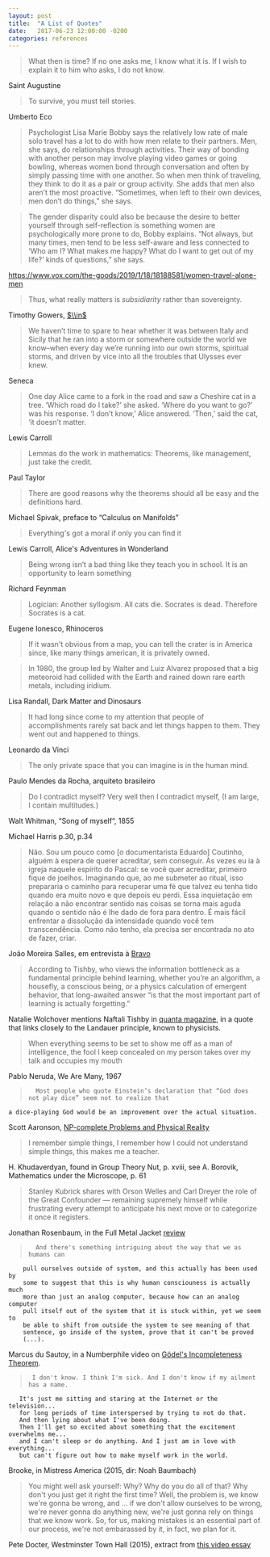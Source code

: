 ```yaml
---
layout: post
title:  "A List of Quotes"
date:   2017-06-23 12:00:00 -0200
categories: references
---
```


> What then is time? If no one asks me, I know what it is. If I wish to explain it to him who asks, I do not know.

Saint Augustine

> To survive, you must tell stories.

Umberto Eco

> Psychologist Lisa Marie Bobby says the relatively low rate of male solo travel has a lot to do with how men relate to their partners. Men, she says, do relationships through activities. Their way of bonding with another person may involve playing video games or going bowling, whereas women bond through conversation and often by simply passing time with one another. So when men think of traveling, they think to do it as a pair or group activity. She adds that men also aren’t the most proactive. “Sometimes, when left to their own devices, men don’t do things,” she says. 

> The gender disparity could also be because the desire to better yourself through self-reflection is something women are psychologically more prone to do, Bobby explains. “Not always, but many times, men tend to be less self-aware and less connected to ‘Who am I? What makes me happy? What do I want to get out of my life?’ kinds of questions,” she says. 

https://www.vox.com/the-goods/2019/1/18/18188581/women-travel-alone-men


> Thus, what really matters is _subsidiarity_ rather than sovereignty. 

Timothy Gowers, [$\\in$][in]

[in]: https://gowers.wordpress.com/2016/06/02/6172/#more-6172

> We haven’t time to spare to hear whether it was between Italy and Sicily that he ran into a storm or somewhere outside the world we know–when every day we’re running into our own storms, spiritual storms, and driven by vice into all the troubles that Ulysses ever knew.

Seneca


> One day Alice came to a fork in the road and saw a Cheshire cat in a tree. ‘Which road do I take?’ she asked. ‘Where do you want to go?’ was his response. ‘I don’t know,’ Alice answered. ‘Then,’ said the cat, ‘it doesn’t matter.

Lewis Carroll



> Lemmas do the work in mathematics: Theorems, like management, just take the credit.

Paul Taylor

> There are good reasons why the theorems should all be easy and the definitions hard.

Michael Spivak, preface to “Calculus on Manifolds”

> Everything's got a moral if only you can find it

Lewis Carroll, Alice's Adventures in Wonderland

> Being wrong isn’t a bad thing like they teach you in school. It is an opportunity to learn something

Richard Feynman

> Logician: Another syllogism. All cats die. Socrates is dead. Therefore Socrates is a cat.

Eugene Ionesco, Rhinoceros

> If it wasn't obvious from a map, you can tell the crater is in America since, like many things american,
  it is privately owned.

> In 1980, the group led by Walter and Luiz Alvarez proposed that a big meteoroid had collided with the Earth
  and rained down rare earth metals, including iridium.

Lisa Randall, Dark Matter and Dinosaurs

> It had long since come to my attention that people of accomplishments rarely sat back and let things
  happen to them. They went out and happened to things.

Leonardo da Vinci

> The only private space that you can imagine is in the human mind.

Paulo Mendes da Rocha, arquiteto brasileiro

>	Do I contradict myself?
	Very well then I contradict myself,
	(I am large, I contain multitudes.)

Walt Whitman, “Song of myself“, 1855

Michael Harris p.30, p.34

>	Não. Sou um pouco como [o documentarista Eduardo] Coutinho,
	alguém à espera de querer acreditar, sem conseguir.
	Às vezes eu ia à igreja naquele espírito do Pascal:
	se você quer acreditar, primeiro fique de joelhos.
	Imaginando que, ao me submeter ao ritual, isso prepararia
	o caminho para recuperar uma fé que talvez eu tenha tido
	quando era muito novo e que depois eu perdi.
	Essa inquietação em relação a não encontrar sentido nas
	coisas se torna mais aguda quando o sentido não é lhe
	dado de fora para dentro. É mais fácil enfrentar a dissolução
	da intensidade quando você tem transcendência.
	Como não tenho, ela precisa ser encontrada no ato de fazer, criar.

João Moreira Salles, em entrevista à [Bravo][bravo-joao]

[bravo-joao]: https://medium.com/revista-bravo/uma-das-maldi%C3%A7%C3%B5es-do-brasil-%C3%A9-a-manuten%C3%A7%C3%A3o-de-privil%C3%A9gios-acdd7bf9cfd1

> According to Tishby, who views the information bottleneck as a fundamental principle behind learning, whether you’re an algorithm, a housefly, a conscious being, or a physics calculation of emergent behavior, that long-awaited answer “is that the most important part of learning is actually forgetting.”

Natalie Wolchover mentions Naftali Tishby in [quanta magazine][quantaBottleneck], in
a quote that links closely to the Landauer principle, known to physicists.

[quantaBottleneck]: https://www.quantamagazine.org/new-theory-cracks-open-the-black-box-of-deep-learning-20170921/

>	When everything seems to be set
	to show me off as a man of intelligence,
	the fool I keep concealed on my person
	takes over my talk and occupies my mouth

Pablo Neruda, We Are Many, 1967

>       Most people who quote Einstein’s declaration that “God does not play dice” seem not to realize that
	a dice-playing God would be an improvement over the actual situation.

Scott Aaronson, [NP-complete Problems and Physical Reality][npc-aar]

[npc-aar]: https://www.scottaaronson.com/papers/npcomplete.pdf

>	I remember simple things, I remember how I could not understand simple things, this makes me a teacher.

H. Khudaverdyan, found in Group Theory Nut, p. xviii, see A. Borovik, Mathematics under the Microscope, p. 61

> 	Stanley Kubrick shares with Orson Welles and Carl Dreyer the
	role of the Great Confounder — remaining supremely himself
	while frustrating every attempt to anticipate his next move
	or to categorize it once it registers.

Jonathan Rosenbaum, in the Full Metal Jacket [review][rosenbaum-kubrick]

[rosenbaum-kubrick]: http://www.jonathanrosenbaum.net/2014/06/full-metal-jacket/

>       And there's something intriguing about the way that we as humans can
        pull ourselves outside of system, and this actually has been used by
        some to suggest that this is why human consciouness is actually much
        more than just an analog computer, because how can an analog computer
        pull itself out of the system that it is stuck within, yet we seem to
        be able to shift from outside the system to see meaning of that
        sentence, go inside of the system, prove that it can't be proved
        (...).

Marcus du Sautoy, in a Numberphile video on
[Gödel's Incompleteness Theorem][godel-marcus].

[godel-marcus]: https://www.youtube.com/watch?v=mccoBBf0VDM&feature=youtu.be

>      I don't know. I think I'm sick. And I don't know if my ailment has a name.
       It's just me sitting and staring at the Internet or the television...
       for long periods of time interspersed by trying to not do that.
       And then lying about what I've been doing.
       Then I'll get so excited about something that the excitement overwhelms me...
       and I can't sleep or do anything. And I just am in love with everything...
       but can't figure out how to make myself work in the world.

Brooke, in Mistress America (2015, dir: Noah Baumbach)

> 	You might well ask yourself: Why? Why do you do all of that?
	Why don't you just get it right the first time?
	Well, the problem is, we know we're gonna be wrong, and ...
	if we don't allow ourselves to be wrong, we're never gonna
	do anything new, we're just gonna rely on things that we know
	work. So, for us, making mistakes is an essential part of
	our process, we're not embarassed by it, in fact, we plan for it.

Pete Docter, Westminster Town Hall (2015), extract from [this video essay][edit-animated]

[edit-animated]: https://www.youtube.com/watch?v=OIV9IjulVi8

